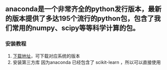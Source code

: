 anaconda是一个非常齐全的python发行版本，最新的版本提供了多达195个流行的python包，包含了我们常用的numpy、scipy等等科学计算的包。
--------
### 安装教程
1. [下载地址](https://www.continuum.io/downloads)，可下载对应系统的版本
2. 安装第三方库
因为anaconda 已经包含了 scikit-learn ，所以可以直接使用
